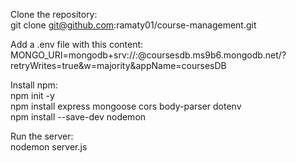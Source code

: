 Clone the repository:  
git clone git@github.com:ramaty01/course-management.git  
    
Add a .env file with this content:  
MONGO_URI=mongodb+srv://<user>:<pwd>@coursesdb.ms9b6.mongodb.net/?retryWrites=true&w=majority&appName=coursesDB  
    
Install npm:  
npm init -y  
npm install express mongoose cors body-parser dotenv  
npm install --save-dev nodemon  
    
Run the server:  
nodemon server.js  